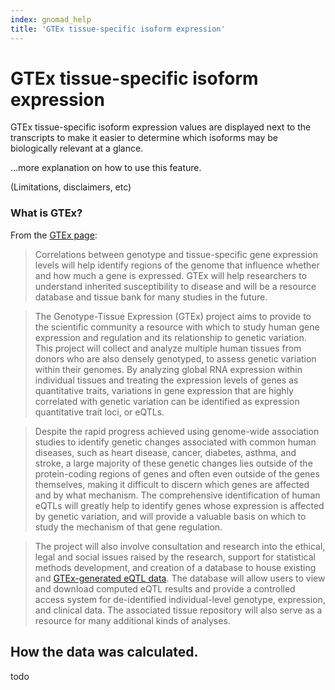 ```yaml
---
index: gnomad_help
title: 'GTEx tissue-specific isoform expression'
---
```


# GTEx tissue-specific isoform expression

GTEx tissue-specific isoform expression values are displayed next to the transcripts to make it easier to determine which isoforms may be biologically relevant at a glance.

...more explanation on how to use this feature.

(Limitations, disclaimers, etc)

### What is GTEx?

From the [GTEx page](https://www.gtexportal.org/home/documentationPage):

> Correlations between genotype and tissue-specific gene expression levels will help identify regions of the genome that influence whether and how much a gene is expressed. GTEx will help researchers to understand inherited susceptibility to disease and will be a resource database and tissue bank for many studies in the future.

> The Genotype-Tissue Expression (GTEx) project aims to provide to the scientific community a resource with which to study human gene expression and regulation and its relationship to genetic variation. This project will collect and analyze multiple human tissues from donors who are also densely genotyped, to assess genetic variation within their genomes. By analyzing global RNA expression within individual tissues and treating the expression levels of genes as quantitative traits, variations in gene expression that are highly correlated with genetic variation can be identified as expression quantitative trait loci, or eQTLs.

> Despite the rapid progress achieved using genome-wide association studies to identify genetic changes associated with common human diseases, such as heart disease, cancer, diabetes, asthma, and stroke, a large majority of these genetic changes lies outside of the protein-coding regions of genes and often even outside of the genes themselves, making it difficult to discern which genes are affected and by what mechanism. The comprehensive identification of human eQTLs will greatly help to identify genes whose expression is affected by genetic variation, and will provide a valuable basis on which to study the mechanism of that gene regulation.

> The project will also involve consultation and research into the ethical, legal and social issues raised by the research, support for statistical methods development, and creation of a database to house existing and  [GTEx-generated eQTL data](http://www.ncbi.nlm.nih.gov/gtex/test/GTEX2/gtex.cgi). The database will allow users to view and download computed eQTL results and provide a controlled access system for de-identified individual-level genotype, expression, and clinical data. The associated tissue repository will also serve as a resource for many additional kinds of analyses.

## How the data was calculated.

todo
